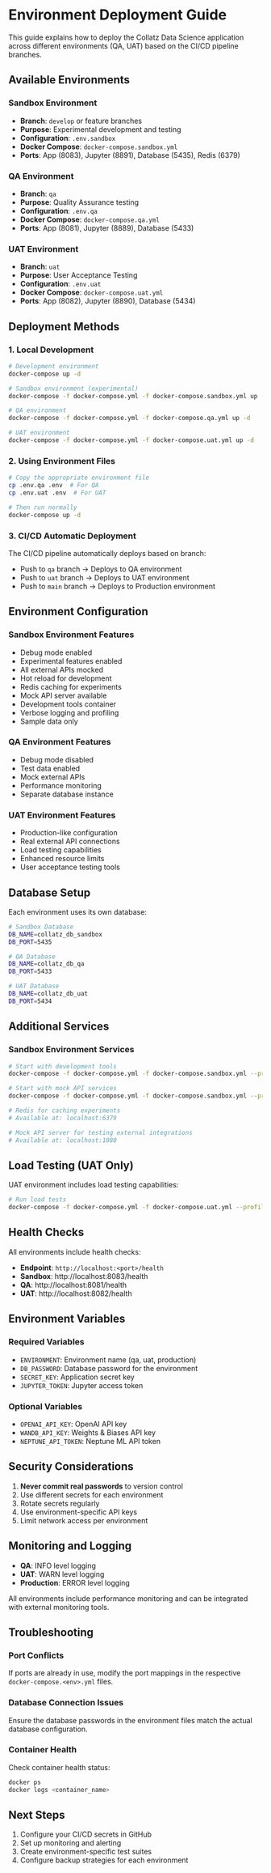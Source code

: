 # Environment Deployment Guide

This guide explains how to deploy the Collatz Data Science application across different environments (QA, UAT) based on the CI/CD pipeline branches.

## Available Environments

### Sandbox Environment
- **Branch**: `develop` or feature branches
- **Purpose**: Experimental development and testing
- **Configuration**: `.env.sandbox`
- **Docker Compose**: `docker-compose.sandbox.yml`
- **Ports**: App (8083), Jupyter (8891), Database (5435), Redis (6379)

### QA Environment
- **Branch**: `qa`
- **Purpose**: Quality Assurance testing
- **Configuration**: `.env.qa`
- **Docker Compose**: `docker-compose.qa.yml`
- **Ports**: App (8081), Jupyter (8889), Database (5433)

### UAT Environment
- **Branch**: `uat`
- **Purpose**: User Acceptance Testing
- **Configuration**: `.env.uat`
- **Docker Compose**: `docker-compose.uat.yml`
- **Ports**: App (8082), Jupyter (8890), Database (5434)

## Deployment Methods

### 1. Local Development

```bash
# Development environment
docker-compose up -d

# Sandbox environment (experimental)
docker-compose -f docker-compose.yml -f docker-compose.sandbox.yml up -d

# QA environment
docker-compose -f docker-compose.yml -f docker-compose.qa.yml up -d

# UAT environment
docker-compose -f docker-compose.yml -f docker-compose.uat.yml up -d
```

### 2. Using Environment Files

```bash
# Copy the appropriate environment file
cp .env.qa .env  # For QA
cp .env.uat .env  # For UAT

# Then run normally
docker-compose up -d
```

### 3. CI/CD Automatic Deployment

The CI/CD pipeline automatically deploys based on branch:
- Push to `qa` branch → Deploys to QA environment
- Push to `uat` branch → Deploys to UAT environment
- Push to `main` branch → Deploys to Production environment

## Environment Configuration

### Sandbox Environment Features
- Debug mode enabled
- Experimental features enabled
- All external APIs mocked
- Hot reload for development
- Redis caching for experiments
- Mock API server available
- Development tools container
- Verbose logging and profiling
- Sample data only

### QA Environment Features
- Debug mode disabled
- Test data enabled
- Mock external APIs
- Performance monitoring
- Separate database instance

### UAT Environment Features
- Production-like configuration
- Real external API connections
- Load testing capabilities
- Enhanced resource limits
- User acceptance testing tools

## Database Setup

Each environment uses its own database:

```bash
# Sandbox Database
DB_NAME=collatz_db_sandbox
DB_PORT=5435

# QA Database
DB_NAME=collatz_db_qa
DB_PORT=5433

# UAT Database
DB_NAME=collatz_db_uat
DB_PORT=5434
```

## Additional Services

### Sandbox Environment Services

```bash
# Start with development tools
docker-compose -f docker-compose.yml -f docker-compose.sandbox.yml --profile dev-tools up -d

# Start with mock API services
docker-compose -f docker-compose.yml -f docker-compose.sandbox.yml --profile mock-services up -d

# Redis for caching experiments
# Available at: localhost:6379

# Mock API server for testing external integrations
# Available at: localhost:1080
```

## Load Testing (UAT Only)

UAT environment includes load testing capabilities:

```bash
# Run load tests
docker-compose -f docker-compose.yml -f docker-compose.uat.yml --profile load-testing up
```

## Health Checks

All environments include health checks:
- **Endpoint**: `http://localhost:<port>/health`
- **Sandbox**: http://localhost:8083/health
- **QA**: http://localhost:8081/health
- **UAT**: http://localhost:8082/health

## Environment Variables

### Required Variables
- `ENVIRONMENT`: Environment name (qa, uat, production)
- `DB_PASSWORD`: Database password for the environment
- `SECRET_KEY`: Application secret key
- `JUPYTER_TOKEN`: Jupyter access token

### Optional Variables
- `OPENAI_API_KEY`: OpenAI API key
- `WANDB_API_KEY`: Weights & Biases API key
- `NEPTUNE_API_TOKEN`: Neptune ML API token

## Security Considerations

1. **Never commit real passwords** to version control
2. Use different secrets for each environment
3. Rotate secrets regularly
4. Use environment-specific API keys
5. Limit network access per environment

## Monitoring and Logging

- **QA**: INFO level logging
- **UAT**: WARN level logging
- **Production**: ERROR level logging

All environments include performance monitoring and can be integrated with external monitoring tools.

## Troubleshooting

### Port Conflicts
If ports are already in use, modify the port mappings in the respective `docker-compose.<env>.yml` files.

### Database Connection Issues
Ensure the database passwords in the environment files match the actual database configuration.

### Container Health
Check container health status:
```bash
docker ps
docker logs <container_name>
```

## Next Steps

1. Configure your CI/CD secrets in GitHub
2. Set up monitoring and alerting
3. Create environment-specific test suites
4. Configure backup strategies for each environment